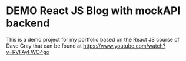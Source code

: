 # DEMO React JS Blog with mockAPI backend

This is a demo project for my portfolio based on the React JS course of Dave Gray that can be found at https://www.youtube.com/watch?v=RVFAyFWO4go